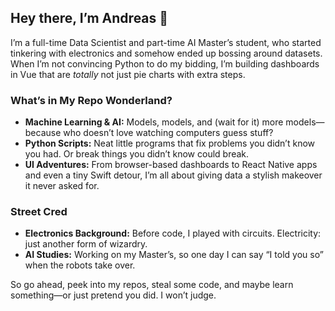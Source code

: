 ## Hey there, I’m Andreas 👋

I’m a full-time Data Scientist and part-time AI Master’s student, who started tinkering with electronics and somehow ended up bossing around datasets. When I’m not convincing Python to do my bidding, I’m building dashboards in Vue that are *totally* not just pie charts with extra steps.

### What’s in My Repo Wonderland?

- **Machine Learning & AI:** Models, models, and (wait for it) more models—because who doesn’t love watching computers guess stuff?
- **Python Scripts:** Neat little programs that fix problems you didn’t know you had. Or break things you didn’t know could break.
- **UI Adventures:** From browser-based dashboards to React Native apps and even a tiny Swift detour, I’m all about giving data a stylish makeover it never asked for.

### Street Cred

- **Electronics Background:** Before code, I played with circuits. Electricity: just another form of wizardry.
- **AI Studies:** Working on my Master’s, so one day I can say “I told you so” when the robots take over.

So go ahead, peek into my repos, steal some code, and maybe learn something—or just pretend you did. I won’t judge.

